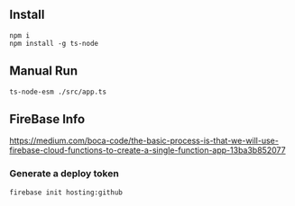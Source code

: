 ## Install
```shell
npm i
npm install -g ts-node
```

## Manual Run 
```shell
ts-node-esm ./src/app.ts 
```

## FireBase Info
https://medium.com/boca-code/the-basic-process-is-that-we-will-use-firebase-cloud-functions-to-create-a-single-function-app-13ba3b852077

### Generate a deploy token
```shell
firebase init hosting:github
```
